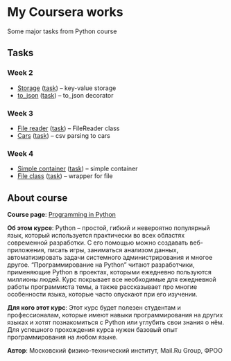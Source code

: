 # My Coursera works

Some major tasks from Python course

## Tasks

### Week 2
* [Storage](week_2/storage) ([task](https://www.coursera.org/learn/programming-in-python/programming/nc6Ce/key-value-khranilishchie)) – key-value storage
* [to_json](week_2/to_json) ([task](https://www.coursera.org/learn/programming-in-python/programming/0664k/diekorator-to-json)) – to_json decorator

### Week 3
* [File reader](week_3/file_reader) ([task](https://www.coursera.org/learn/programming-in-python/programming/W3QfI/riealizatsiia-prostogho-klassa-dlia-chtieniia-iz-faila)) – FileReader class
* [Cars](week_3/cars) ([task](https://www.coursera.org/learn/programming-in-python/programming/bd6aI/klassy-i-nasliedovaniie)) – csv parsing to cars

### Week 4
* [Simple container](week_4/container) ([task](https://www.coursera.org/learn/programming-in-python/lecture/tpT6t/maghichieskiie-mietody)) – simple container
* [File class](week_4/file_class) ([task](https://www.coursera.org/learn/programming-in-python/programming/sypSV/fail-s-maghichieskimi-mietodami)) – wrapper for file

## About course
**Course page**: [Programming in Python](https://www.coursera.org/learn/programming-in-python/)

**Об этом курсе**: Python – простой, гибкий и невероятно популярный язык, который используется практически во всех областях современной разработки. С его помощью можно создавать веб-приложения, писать игры, заниматься анализом данных, автоматизировать задачи системного администрирования и многое другое. “Программирование на Python” читают разработчики, применяющие Python в проектах, которыми ежедневно пользуются миллионы людей. Курс покрывает все необходимые для ежедневной работы программиста темы, а также рассказывает про многие особенности языка, которые часто опускают при его изучении.

**Для кого этот курс**: Этот курс будет полезен студентам и профессионалам, которые имеют навыки программирования на других языках и хотят познакомиться с Python или углубить свои знания о нём. Для успешного прохождения курса нужен базовый опыт программирования на любом языке.

**Автор**:  Московский физико-технический институт, Mail.Ru Group, ФРОО